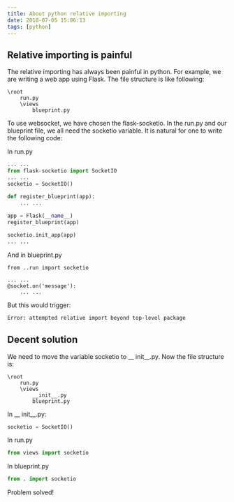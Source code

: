 ```yaml
---
title: About python relative importing
date: 2018-07-05 15:06:13
tags: [python]
---
```


## Relative importing is painful

The relative importing has always been painful in python. For example, we are writing a web app using Flask. The file structure is like following:

```
\root
	run.py
	\views
		blueprint.py
```

To use websocket, we have chosen the flask-socketio. In the run.py and our blueprint file, we all need the socketio variable. It is natural for one to write the following code:

In run.py

```python
... ...
from flask-socketio import SocketIO
... ...
socketio = SocketIO()

def register_blueprint(app):
    ... ...
    
app = Flask(__name__)
register_blueprint(app)

socketio.init_app(app)
... ...
```

And in blueprint.py

```
from ..run import socketio

... ...
@socket.on('message'):
	... ...
```

But this would trigger: 

```bash
Error: attempted relative import beyond top-level package
```

## Decent solution

We need to move the variable socketio to \_\_ init\_\_.py. Now the file structure is:

```
\root
	run.py
	\views
		__init__.py
		blueprint.py
```

In \_\_ init\_\_.py:

```python
socketio = SocketIO()
```

In run.py

```python
from views import socketio
```

In blueprint.py

```python
from . import socketio
```

Problem solved!

